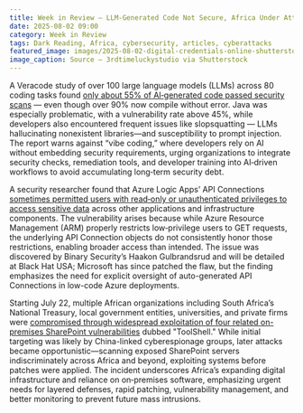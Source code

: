 ```yaml
---
title: Week in Review — LLM-Generated Code Not Secure, Africa Under Attack
date: 2025-08-02 09:00
category: Week in Review
tags: Dark Reading, Africa, cybersecurity, articles, cyberattacks
featured_image: images/2025-08-02-digital-credentials-online-shutterstock.jpg
image_caption: Source — 3rdtimeluckystudio via Shutterstock
---
```


A Veracode study of over 100 large language models (LLMs) across 80 coding tasks found [only about 55% of AI‑generated 
code passed security scans](https://www.darkreading.com/application-security/llms-ai-generated-code-wildly-insecure) —
even though over 90% now compile without error. Java was especially problematic, with a 
vulnerability rate above 45%, while developers also encountered frequent issues like slopsquatting — LLMs hallucinating 
nonexistent libraries—and susceptibility to prompt injection. The report warns against “vibe coding,” where developers 
rely on AI without embedding security requirements, urging organizations to integrate security checks, remediation 
tools, and developer training into AI‑driven workflows to avoid accumulating long‑term security debt.

A security researcher found that Azure Logic Apps’ API Connections [sometimes permitted users with read‑only or 
unauthenticated privileges to access sensitive data](https://www.darkreading.com/vulnerabilities-threats/low-code-tools-azure-allowed-unprivileged-access) 
across other applications and infrastructure components. The vulnerability arises 
because while Azure Resource Management (ARM) properly restricts low‑privilege users to GET requests, the underlying 
API Connection objects do not consistently honor those restrictions, enabling broader access than intended.
The issue was discovered by Binary Security’s Haakon Gulbrandsrud and will be detailed at Black Hat USA; 
Microsoft has since patched the flaw, but the finding emphasizes the need for explicit oversight of auto-generated 
API Connections in low-code Azure deployments.

Starting July 22, multiple African organizations including South Africa’s National Treasury, local government entities, 
universities, and private firms were [compromised through widespread exploitation of four related on-premises SharePoint 
vulnerabilities](https://www.darkreading.com/cyber-risk/african-orgs-mass-microsoft-sharepoint-exploits) dubbed 
"ToolShell." While initial targeting was likely by China-linked cyberespionage groups, later 
attacks became opportunistic—scanning exposed SharePoint servers indiscriminately across Africa and beyond, exploiting 
systems before patches were applied. The incident underscores Africa’s expanding digital infrastructure and reliance on 
on‑premises software, emphasizing urgent needs for layered defenses, rapid patching, vulnerability management, and 
better monitoring to prevent future mass intrusions.
